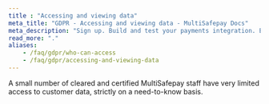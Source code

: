 ```yaml
---
title : "Accessing and viewing data"
meta_title: "GDPR - Accessing and viewing data - MultiSafepay Docs"
meta_description: "Sign up. Build and test your payments integration. Explore our products and services. Use our API reference, SDKs, and wrappers. Get support."
read_more: "."
aliases:
    - /faq/gdpr/who-can-access
    - /faq/gdpr/accessing-and-viewing-data
---
```


A small number of cleared and certified MultiSafepay staff have very limited access to customer data, strictly on a need-to-know basis. 
